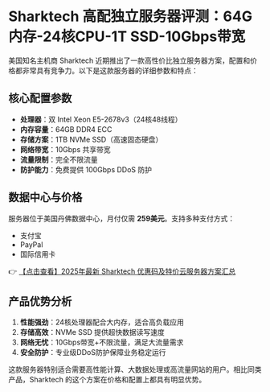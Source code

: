 # Sharktech 高配独立服务器评测：64G内存-24核CPU-1T SSD-10Gbps带宽

美国知名主机商 Sharktech 近期推出了一款高性价比独立服务器方案，配置和价格都非常具有竞争力。以下是这款服务器的详细参数和特点：

## 核心配置参数
- **处理器**：双 Intel Xeon E5-2678v3（24核48线程）
- **内存容量**：64GB DDR4 ECC
- **存储方案**：1TB NVMe SSD（高速固态硬盘）
- **网络带宽**：10Gbps 共享带宽
- **流量限制**：完全不限流量
- **防护能力**：免费提供 100Gbps DDoS 防护

## 数据中心与价格
服务器位于美国丹佛数据中心，月付仅需 **259美元**。支持多种支付方式：
- 支付宝
- PayPal
- 国际信用卡

👉 [【点击查看】2025年最新 Sharktech 优惠码及特价云服务器方案汇总](https://bit.ly/Sharktech)

## 产品优势分析
1. **性能强劲**：24核处理器配合大内存，适合高负载应用
2. **存储高效**：NVMe SSD 提供超快数据读写速度
3. **网络无忧**：10Gbps带宽+不限流量，满足大流量需求
4. **安全防护**：专业级DDoS防护保障业务稳定运行

这款服务器特别适合需要高性能计算、大数据处理或高流量网站的用户。相比同类产品，Sharktech 的这个方案在价格和配置上都具有明显优势。
